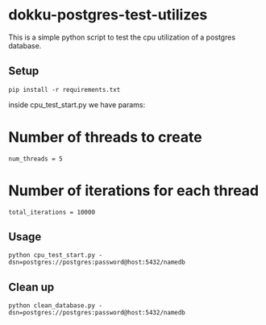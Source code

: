 # dokku-postgres-test-utilizes

This is a simple python script to test the cpu utilization of a postgres database.

## Setup

`pip install -r requirements.txt`

inside cpu_test_start.py we have params:
# Number of threads to create
    num_threads = 5  
# Number of iterations for each thread
    total_iterations = 10000  

## Usage

`python cpu_test_start.py -dsn=postgres://postgres:password@host:5432/namedb`

## Clean up

`python clean_database.py -dsn=postgres://postgres:password@host:5432/namedb`